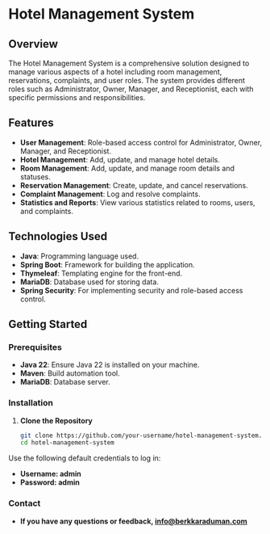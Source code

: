 # Hotel Management System

## Overview

The Hotel Management System is a comprehensive solution designed to manage various aspects of a hotel including room management, reservations, complaints, and user roles. The system provides different roles such as Administrator, Owner, Manager, and Receptionist, each with specific permissions and responsibilities.

## Features

- **User Management**: Role-based access control for Administrator, Owner, Manager, and Receptionist.
- **Hotel Management**: Add, update, and manage hotel details.
- **Room Management**: Add, update, and manage room details and statuses.
- **Reservation Management**: Create, update, and cancel reservations.
- **Complaint Management**: Log and resolve complaints.
- **Statistics and Reports**: View various statistics related to rooms, users, and complaints.

## Technologies Used

- **Java**: Programming language used.
- **Spring Boot**: Framework for building the application.
- **Thymeleaf**: Templating engine for the front-end.
- **MariaDB**: Database used for storing data.
- **Spring Security**: For implementing security and role-based access control.

## Getting Started

### Prerequisites

- **Java 22**: Ensure Java 22 is installed on your machine.
- **Maven**: Build automation tool.
- **MariaDB**: Database server.

### Installation

1. **Clone the Repository**
   ```sh
   git clone https://github.com/your-username/hotel-management-system.git
   cd hotel-management-system

Use the following default credentials to log in:
- **Username: admin**
- **Password: admin**

### Contact
- **If you have any questions or feedback, info@berkkaraduman.com**
